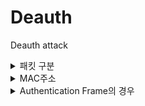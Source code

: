 # Deauth
Deauth attack


<details>
    <summary>패킷 구분</summary>
    1. **Disassociation 패킷:**
    
        - **목적:** 클라이언트가 자발적으로 무선 네트워크를 떠날 때 사용됩니다.
        - **동작:** 클라이언트가 무선 네트워크를 떠나고자 할 때 AP(액세스 포인트)에게 알리기 위해 사용됩니다. 즉, 클라이언트가 네트워크를 나가고자 할 때 클라이언트가 AP에게 알리는 것입니다.
    2. **Deauthentication 패킷:**
    
        - **목적:** 무선 네트워크에서 클라이언트를 강제로 로그아웃시키고자 할 때 사용됩니다.
        - **동작:** AP가 클라이언트를 무선 네트워크에서 로그아웃시키기 위해 사용됩니다. 이는 AP가 클라이언트에 대해 인증을 취소하고, 클라이언트가 네트워크에 접근할 수 없도록 하는 것입니다.

    요약하면, "Disassociation" 패킷은 클라이언트가 자발적으로 네트워크를 떠날 때 사용되고, "Deauthentication" 패킷은 네트워크에서 클라이언트를 강제로 로그아웃시키기 위해 사용됩니다.
</details>

<details>
    <summary>MAC주소</summary>
    1. **Disassociation 패킷:**
        
        - `SRC` 주소 (Source Address): Disassociation 패킷을 보내는 클라이언트(또는 스테이션)의 MAC 주소입니다. 즉, 네트워크를 떠날 것을 요청하는 클라이언트의 주소를 나타냅니다.
        - `DST` 주소 (Destination Address): 이 패킷이 전송되는 곳, 즉 AP(액세스 포인트)의 MAC 주소입니다. Disassociation 패킷은 클라이언트가 AP에게 떠날 것임을 알리기 위해 사용되므로, 이 주소는 AP를 가리킵니다.
    2. **Deauthentication 패킷:**
        
        - `SRC` 주소 (Source Address): Deauthentication 패킷을 보내는 기기의 MAC 주소입니다. 따라서, 로그아웃을 요청한 기기의 주소를 나타냅니다.
        - `DST` 주소 (Destination Address): 이 패킷이 전송되는 곳, 즉 Deauthentication을 수신하는 대상(클라이언트 또는 AP)의 MAC 주소입니다. Deauthentication 패킷은 로그아웃을 수신하는 대상을 가리킵니다.

    요약하면, `SRC` 주소는 패킷을 보내는 기기의 주소를 나타내고, `DST` 주소는 패킷이 전송되는 대상의 주소를 나타냅니다.

</details>

<details>
    <summary> Authentication Frame의 경우 </summary>
    Authentication패킷의 경우

    Deauthentication 프레임과 타입, 그리고 Fixed Parameters가 다르다.

    Type
    - Deauth -> 0x000c
    - Auth -> 0x000b


    Fixed parameter

    Deauth -> 2byte(reason code)
    Auth -> 6byte(Auth Algorithm - 2byte, Auth SEQ - 2byte(0x0000) , Status Code - 2byte(0x0000))

</details>